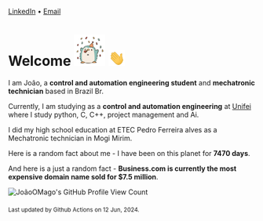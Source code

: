 [LinkedIn](https://www.linkedin.com/in/joão-pedro-gozzoli-b95641301/) &bull;
[Email](joaopedrogozzoli@gmail.com)

# Welcome <img src="happy.gif" height="64px" /> <img src="wave.gif" height="32px" />

I am João, a  **control and automation engineering student** and **mechatronic technician** based in Brazil Br.

Currently, I am studying as a **control and automation engineering** at [Unifei](https://unifei.edu.br) where I study python, C, C++, project management and Ai.

I did my high school education at ETEC Pedro Ferreira alves as a Mechatronic technician in Mogi Mirim.

Here is a random fact about me - I have been on this planet for **7470 days**.

And here is a just a random fact -  **Business.com is currently the most expensive domain name sold for $7.5 million**.

![JoãoOMago's GitHub Profile View Count](https://komarev.com/ghpvc/?username=JoaoOMago)

<sub>Last updated by Github Actions on 12 Jun, 2024.</sub>
